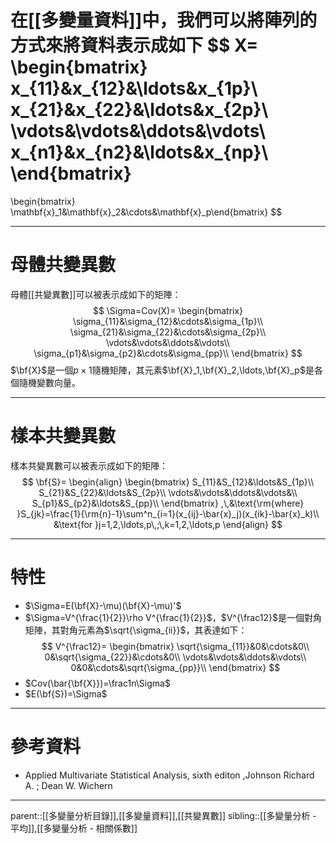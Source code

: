 在[[多變量資料]]中，我們可以將陣列的方式來將資料表示成如下
$$
X=
\begin{bmatrix}
x_{11}&x_{12}&\ldots&x_{1p}\\
x_{21}&x_{22}&\ldots&x_{2p}\\
\vdots&\vdots&\ddots&\vdots\\
x_{n1}&x_{n2}&\ldots&x_{np}\\
\end{bmatrix}
=
\begin{bmatrix}
 \mathbf{x}_1&\mathbf{x}_2&\cdots&\mathbf{x}_p\end{bmatrix}
$$
- - -
# 母體共變異數
母體[[共變異數]]可以被表示成如下的矩陣：
$$
\Sigma=Cov(X)=
\begin{bmatrix}
\sigma_{11}&\sigma_{12}&\cdots&\sigma_{1p}\\
\sigma_{21}&\sigma_{22}&\cdots&\sigma_{2p}\\
\vdots&\vdots&\ddots&\vdots\\
\sigma_{p1}&\sigma_{p2}&\cdots&\sigma_{pp}\\
\end{bmatrix}
$$
$\bf{X}$是一個$p\times 1$隨機矩陣，其元素$\bf{X}_1,\bf{X}_2,\ldots,\bf{X}_p$是各個隨機變數向量。
- - -
# 樣本共變異數
樣本共變異數可以被表示成如下的矩陣：
$$
\bf{S}=
\begin{align}
\begin{bmatrix}
S_{11}&S_{12}&\ldots&S_{1p}\\
S_{21}&S_{22}&\ldots&S_{2p}\\
\vdots&\vdots&\ddots&\vdots&\\
S_{p1}&S_{p2}&\ldots&S_{pp}\\
\end{bmatrix}
,\,&\text{\rm{where} }S_{jk}=\frac{1}{\rm{n}-1}\sum^n_{i=1}(x_{ij}-\bar{x}_j)(x_{ik}-\bar{x}_k)\\
&\text{for }j=1,2,\ldots,p\,;\,k=1,2,\ldots,p
\end{align}
$$
- - -
# 特性
- $\Sigma=E(\bf{X}-\mu)(\bf{X}-\mu)'$
- $\Sigma=V^{\frac{1}{2}}\rho V^{\frac{1}{2}}$，$V^{\frac12}$是一個對角矩陣，其對角元素為$\sqrt{\sigma_{ii}}$，其表達如下：
$$
V^{\frac12}=
\begin{bmatrix}
\sqrt{\sigma_{11}}&0&\cdots&0\\
0&\sqrt{\sigma_{22}}&\cdots&0\\
\vdots&\vdots&\ddots&\vdots\\
0&0&\cdots&\sqrt{\sigma_{pp}}\\
\end{bmatrix}
$$
- $Cov(\bar{\bf{X}})=\frac1n\Sigma$
- $E(\bf{S})=\Sigma$
- - -
# 參考資料
- Applied Multivariate Statistical Analysis, sixth editon ,Johnson Richard A. ;  Dean W. Wichern
- - -
parent::[[多變量分析目錄]],[[多變量資料]],[[共變異數]]
sibling::[[多變量分析 - 平均]],[[多變量分析 - 相關係數]]